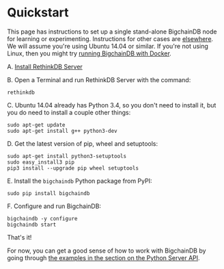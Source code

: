 # Quickstart

This page has instructions to set up a single stand-alone BigchainDB node for learning or experimenting. Instructions for other cases are [elsewhere](introduction.html). We will assume you're using Ubuntu 14.04 or similar. If you're not using Linux, then you might try [running BigchainDB with Docker](nodes/run-with-docker.html).

A. [Install RethinkDB Server](https://rethinkdb.com/docs/install/ubuntu/)

B. Open a Terminal and run RethinkDB Server with the command:
```text
rethinkdb
```

C. Ubuntu 14.04 already has Python 3.4, so you don't need to install it, but you do need to install a couple other things:
```text
sudo apt-get update
sudo apt-get install g++ python3-dev
```

D. Get the latest version of pip, wheel and setuptools:
```text
sudo apt-get install python3-setuptools
sudo easy_install3 pip
pip3 install --upgrade pip wheel setuptools
```

E. Install the `bigchaindb` Python package from PyPI:
```text
sudo pip install bigchaindb
```

F. Configure and run BigchainDB:
```text
bigchaindb -y configure
bigchaindb start
```

That's it!

For now, you can get a good sense of how to work with BigchainDB by going through [the examples in the section on the Python Server API](nodes/python-server-api-examples.html).
